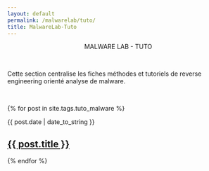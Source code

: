 ```yaml
---
layout: default
permalink: /malwarelab/tuto/
title: MalwareLab-Tuto
---
```

<p align="center">MALWARE LAB - TUTO</p></br><p>Cette section centralise les fiches méthodes et tutoriels de reverse engineering orienté analyse de malware.</p><br>


 {% for post in site.tags.tuto_malware %}
  <article>
  <div class="date"><time datetime="{{ post.date | date: "%Y-%m-%d" }}">{{ post.date | date_to_string }}</time></div>
    <h2>
        <a href="{{ post.url }}">{{ post.title }}</a>
    </h2>

  </article>
{% endfor %}
